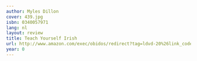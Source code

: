 ```yaml
---
author: Myles Dillon
cover: 439.jpg
isbn: 0340057971
lang: nl
layout: review
title: Teach Yourself Irish
url: http://www.amazon.com/exec/obidos/redirect?tag=ldvd-20%26link_code=xm2%26camp=2025%26creative=165953%26path=http://www.amazon.com/gp/redirect.html%253fASIN=0340057971%2526tag=ldvd-20%2526lcode=xm2%2526cID=2025%2526ccmID=165953%2526location=/o/ASIN/0340057971%25253FSubscriptionId=0VJDVJ14KM0P0VXDCQ82
year: 0
---
```

